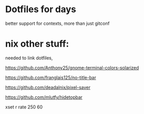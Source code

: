 # Dotfiles for days

better support for contexts, more than just gitconf

# nix other stuff:

needed to link dotfiles,

https://github.com/Anthony25/gnome-terminal-colors-solarized

https://github.com/franglais125/no-title-bar

https://github.com/deadalnix/pixel-saver

https://github.com/mlutfy/hidetopbar

xset r rate 250 60
